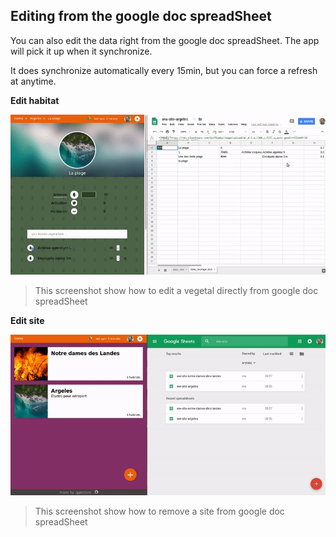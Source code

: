 ## Editing from the google doc spreadSheet

You can also edit the data right from the google doc spreadSheet. The app will pick it up when it synchronize.

It does synchronize automatically every 15min, but you can force a refresh at anytime.

**Edit habitat**

![edit raw data habitat](./asset/screenshot/edit-raw-data-habitat.gif)

> This screenshot show how to edit a vegetal directly from google doc spreadSheet

**Edit site**

![edit raw data site](./asset/screenshot/edit-raw-data-site.gif)

> This screenshot show how to remove a site from google doc spreadSheet
